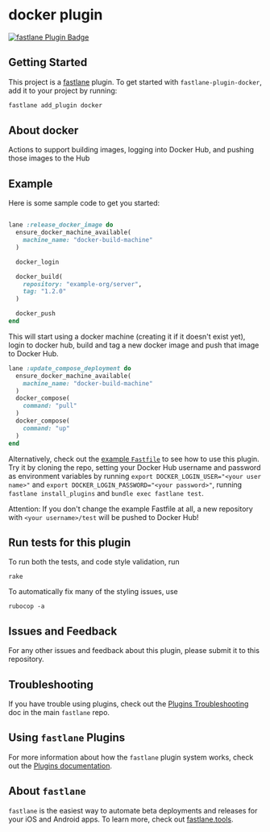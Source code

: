 # docker plugin

[![fastlane Plugin Badge](https://rawcdn.githack.com/fastlane/fastlane/master/fastlane/assets/plugin-badge.svg)](https://rubygems.org/gems/fastlane-plugin-docker)

## Getting Started

This project is a [fastlane](https://github.com/fastlane/fastlane) plugin. To get started with `fastlane-plugin-docker`, add it to your project by running:

```bash
fastlane add_plugin docker
```

## About docker

Actions to support building images, logging into Docker Hub, and pushing those images to the Hub

## Example

Here is some sample code to get you started:

```ruby

lane :release_docker_image do
  ensure_docker_machine_available(
    machine_name: "docker-build-machine"
  )

  docker_login

  docker_build(
    repository: "example-org/server",
    tag: "1.2.0"
  )

  docker_push
end

```

This will start using a docker machine (creating it if it doesn't exist yet), login to docker hub, build and tag a new docker image and push that image to Docker Hub. 




```ruby
lane :update_compose_deployment do
  ensure_docker_machine_available(
    machine_name: "docker-build-machine"
  )
  docker_compose(
    command: "pull"
  )
  docker_compose(
    command: "up"
  )
end

```


Alternatively, check out the [example `Fastfile`](fastlane/Fastfile) to see how to use this plugin. Try it by cloning the repo, setting your Docker Hub username and password as environment variables by running `export DOCKER_LOGIN_USER="<your user name>"` and `export DOCKER_LOGIN_PASSWORD="<your password>"`, running `fastlane install_plugins` and `bundle exec fastlane test`. 

Attention: If you don't change the example Fastfile at all, a new repository with `<your username>/test` will be pushed to Docker Hub!

## Run tests for this plugin

To run both the tests, and code style validation, run

```
rake
```

To automatically fix many of the styling issues, use
```
rubocop -a
```

## Issues and Feedback

For any other issues and feedback about this plugin, please submit it to this repository.

## Troubleshooting

If you have trouble using plugins, check out the [Plugins Troubleshooting](https://github.com/fastlane/fastlane/blob/master/fastlane/docs/PluginsTroubleshooting.md) doc in the main `fastlane` repo.

## Using `fastlane` Plugins

For more information about how the `fastlane` plugin system works, check out the [Plugins documentation](https://github.com/fastlane/fastlane/blob/master/fastlane/docs/Plugins.md).

## About `fastlane`

`fastlane` is the easiest way to automate beta deployments and releases for your iOS and Android apps. To learn more, check out [fastlane.tools](https://fastlane.tools).
